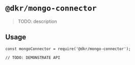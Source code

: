 # `@dkr/mongo-connector`

> TODO: description

## Usage

```
const mongoConnector = require('@dkr/mongo-connector');

// TODO: DEMONSTRATE API
```
